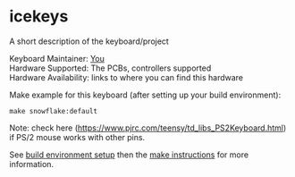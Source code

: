 # icekeys

A short description of the keyboard/project

Keyboard Maintainer: [You](https://github.com/LukMas)  
Hardware Supported: The PCBs, controllers supported  
Hardware Availability: links to where you can find this hardware

Make example for this keyboard (after setting up your build environment):

    make snowflake:default
    
    
    
Note: check here (https://www.pjrc.com/teensy/td_libs_PS2Keyboard.html) if PS/2 mouse works with other pins. 

See [build environment setup](https://docs.qmk.fm/build_environment_setup.html) then the [make instructions](https://docs.qmk.fm/make_instructions.html) for more information.
